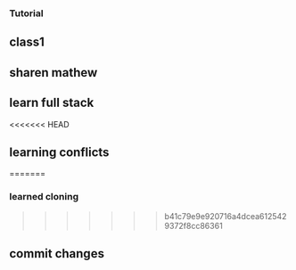 ### Tutorial

## class1

## sharen mathew

## learn full stack

<<<<<<< HEAD
## learning conflicts
=======
### learned cloning
>>>>>>> b41c79e9e920716a4dcea6125429372f8cc86361
## commit changes
